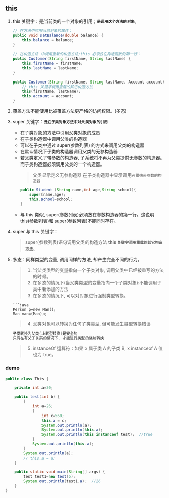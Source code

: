 ## this

1.  this 关键字：是当前类的一个对象的引用；**`是调用这个方法的对象`**。

    ```java
    // 在方法中应用当前对象的属性：
    public void setBalance(double balance) {
        this.balance = balance;
    }

    // 在构造方法 中调用重载的构造方法;this 必须放在构造函数的第一行：
    public Customer(String firstName, String lastName) {
        this.firstName = firstName;
        this.lastName = lastName;
    }

    public Customer(String firstName, String lastName, Account account){
        // this 关键字调用重载的其它构造方法
        this(firstName, lastName);
        this.account = account;
    }
    ```

2.  覆盖方法不能使用比被覆盖方法更严格的访问权限。(多态)

3.  super 关键字：**`是在子类对象方法中对父类对象的引用`**

    - 在子类对象的方法中引用父类对象的成员
    - 在子类构造器中调用父类的构造器
    - 可以在子类中通过 super(参数列表) 的方式来调用父类的构造器
    - 在默认情况下子类的构造器调用父类的无参构造器
    - 若父类定义了带参数的构造器, 子系统将不再为父类提供无参数的构造器。而子类构造器必须调用父类的一个构造器。
      > 父类显示定义无参构造器
      > 在子类构造器中显示调用`弗雷德带参数的构造器`
      ```java
      public Student (String name,int age,String school){
          super(name,age);
          this.school=school;
      }
      ```
    - 与 this 类似, super(参数列表)必须放在参数构造器的第一行。这说明 this(参数列表)和 super(参数列表)不能同时存在。

4.  super 与 this 关键字：

    > super(参数列表)语句调用父类的构造方法
    > **this `关键字调用重载的其它构造方法`**。

5.  多态：同样类型的变量, 调用同样的方法, 却产生完全不同的行为。

    > 1. 当父类类型的变量指向一个子类对象, 调用父类中已经被重写的方法的时候。
    > 2. 在多态的情况下(当父类类型的变量指向一个子类对象):不能调用子类中新添加的方法
    > 3. 在多态的情况下, 可以对对象进行强制类型转换。

        ```java
        Person p=new Man();
        Man man=(Man)p;

    > 4. 父类对象可以转换为任何子类类型, 但可能发生类型转换错误

    ```java
    子类转换为父类(上转型转换)是安全的
    只有在有父子关系的情况下, 才能进行类型的强制转换
    ```

    > 5. instanceOf 运算符：如果 x 属于类 A 的子类 B, x instanceof A 值也为 true。

### demo

```java
public class This {

    private int a=30;

    public test(int b) {
        {
            int a=26;
            {
                int c=560;
                this.a = c;
                System.out.println(a);
                System.out.println(this.a);
                System.out.println(this instanceof test);  //true
            }
            System.out.println(this.a);
        }
        System.out.println(a);
        // this.a = a;
    }

    public static void main(String[] args) {
        test test1=new test(5);
        System.out.println(test1.a);  //26
    }
}
```
